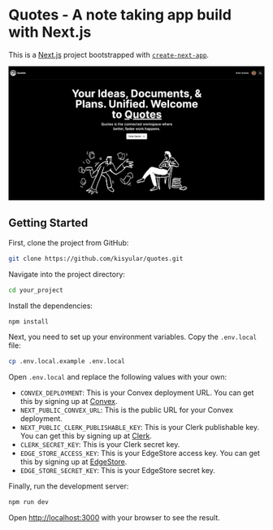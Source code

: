 # Quotes - A note taking app build with Next.js

This is a [Next.js](https://nextjs.org/) project bootstrapped with [`create-next-app`](https://github.com/vercel/next.js/tree/canary/packages/create-next-app).

![Quotes](public/quotes.png)

## Getting Started

First, clone the project from GitHub:

```bash
git clone https://github.com/kisyular/quotes.git
```

Navigate into the project directory:

```bash
cd your_project
```

Install the dependencies:

```bash
npm install
```

Next, you need to set up your environment variables. Copy the `.env.local` file:

```bash
cp .env.local.example .env.local
```

Open `.env.local` and replace the following values with your own:

-   `CONVEX_DEPLOYMENT`: This is your Convex deployment URL. You can get this by signing up at [Convex](https://convex.dev/).
-   `NEXT_PUBLIC_CONVEX_URL`: This is the public URL for your Convex deployment.
-   `NEXT_PUBLIC_CLERK_PUBLISHABLE_KEY`: This is your Clerk publishable key. You can get this by signing up at [Clerk](https://clerk.dev/).
-   `CLERK_SECRET_KEY`: This is your Clerk secret key.
-   `EDGE_STORE_ACCESS_KEY`: This is your EdgeStore access key. You can get this by signing up at [EdgeStore](https://edgestore.dev/).
-   `EDGE_STORE_SECRET_KEY`: This is your EdgeStore secret key.

Finally, run the development server:

```bash
npm run dev
```

Open [http://localhost:3000](http://localhost:3000) with your browser to see the result.
